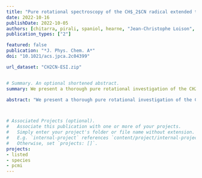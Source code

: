 ```yaml
---
title: "Pure rotational spectroscopy of the CH$_2$CN radical extended to the sub-millimeter wave spectral region"
date: 2022-10-16
publishDate: 2022-10-05
authors: [chitarra, pirali, spaniol, hearne, "Jean-Christophe Loison", "John F. Stanton", martin-drumel]
publication_types: ["2"]

featured: false
publication: "*J. Phys. Chem. A*"
doi: "10.1021/acs.jpca.2c04399"

url_dataset: "CH2CN-ESI.zip"


# Summary. An optional shortened abstract.
summary: We present a thorough pure rotational investigation of the CH2CN radical in its ground vibrational state.

abstract: "We present a thorough pure rotational investigation of the CH<sub>2</sub>CN radical in its ground vibrational state. Our measurements cover the millimeter and sub-millimeter wave spectral regions (79-860 GHz) using a W-band chirped-pulse instrument and a frequency multiplication chain-based spectrometer. The radical was produced in a flow cell at room temperature by H abstraction from acetonitrile using atomic fluorine. The newly recorded transitions of CH<sub>2</sub>CN (involving <it>N''</it> and <it>K''</it><sub>a</sub> up to 42 and 8, respectively) were combined with the literature data, leading to a refinement of the spectroscopic parameters of the species using a Watson S-reduced Hamiltonian. In particular, the <it>A</it> rotational constant and <it>K</it>-dependent parameters are significantly better determined than in previous studies. The present model, which reproduces all experimental transitions to their experimental accuracy, allows for confident searches for the radical in cold to warm environments of the interstellar medium."



# Associated Projects (optional).
#   Associate this publication with one or more of your projects.
#   Simply enter your project's folder or file name without extension.
#   E.g. `internal-project` references `content/project/internal-project/index.md`.
#   Otherwise, set `projects: []`.
projects:
- listed
- species
- pcmi
---
```


